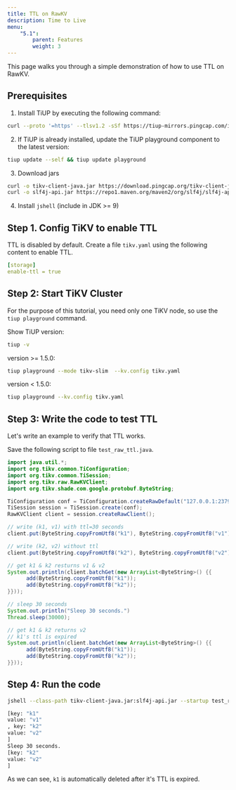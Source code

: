 ```yaml
---
title: TTL on RawKV
description: Time to Live
menu:
    "5.1":
        parent: Features
        weight: 3
---
```


This page walks you through a simple demonstration of how to use TTL on RawKV.

## Prerequisites

1. Install TiUP by executing the following command:

```bash
curl --proto '=https' --tlsv1.2 -sSf https://tiup-mirrors.pingcap.com/install.sh | sh
```

2. If TiUP is already installed, update the TiUP playground component to the latest version:

```bash
tiup update --self && tiup update playground
```

3. Download jars

```bash
curl -o tikv-client-java.jar https://download.pingcap.org/tikv-client-java-3.1.0-SNAPSHOT.jar
curl -o slf4j-api.jar https://repo1.maven.org/maven2/org/slf4j/slf4j-api/1.7.16/slf4j-api-1.7.16.jar
```

4. Install `jshell` (include in JDK >= 9)


## Step 1. Config TiKV to enable TTL

TTL is disabled by default. Create a file `tikv.yaml` using the following content to enable TTL.

```yaml
[storage]
enable-ttl = true
```

## Step 2: Start TiKV Cluster

For the purpose of this tutorial, you need only one TiKV node, so use the `tiup playground` command.

Show TiUP version:

```bash
tiup -v
```

version >= 1.5.0:

```bash
tiup playground --mode tikv-slim  --kv.config tikv.yaml
```

version < 1.5.0:

```bash
tiup playground --kv.config tikv.yaml
```

## Step 3: Write the code to test TTL

Let's write an example to verify that TTL works.

Save the following script to file `test_raw_ttl.java`.

```java
import java.util.*;
import org.tikv.common.TiConfiguration;
import org.tikv.common.TiSession;
import org.tikv.raw.RawKVClient;
import org.tikv.shade.com.google.protobuf.ByteString;

TiConfiguration conf = TiConfiguration.createRawDefault("127.0.0.1:2379");
TiSession session = TiSession.create(conf);
RawKVClient client = session.createRawClient();

// write (k1, v1) with ttl=30 seconds
client.put(ByteString.copyFromUtf8("k1"), ByteString.copyFromUtf8("v1"), 30);

// write (k2, v2) without ttl
client.put(ByteString.copyFromUtf8("k2"), ByteString.copyFromUtf8("v2"));

// get k1 & k2 resturns v1 & v2
System.out.println(client.batchGet(new ArrayList<ByteString>() {{
      add(ByteString.copyFromUtf8("k1"));
      add(ByteString.copyFromUtf8("k2"));
}}));

// sleep 30 seconds
System.out.println("Sleep 30 seconds.")
Thread.sleep(30000);

// get k1 & k2 returns v2
// k1's ttl is expired
System.out.println(client.batchGet(new ArrayList<ByteString>() {{
      add(ByteString.copyFromUtf8("k1"));
      add(ByteString.copyFromUtf8("k2"));
}}));
```

## Step 4: Run the code

```bash
jshell --class-path tikv-client-java.jar:slf4j-api.jar --startup test_raw_ttl.java

[key: "k1"
value: "v1"
, key: "k2"
value: "v2"
]
Sleep 30 seconds.
[key: "k2"
value: "v2"
]
```

As we can see, `k1` is automatically deleted after it's TTL is expired.
